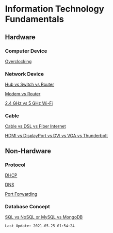 # Information Technology Fundamentals

## Hardware

### Computer Device

[Overclocking](https://www.youtube.com/watch?v=htbMwzS6RbM)

### Network Device

[Hub vs Switch vs Router](https://www.youtube.com/watch?v=1z0ULvg_pW8)

[Modem vs Router](https://www.youtube.com/watch?v=Mad4kQ5835Y)

[2.4 GHz vs 5 GHz Wi-Fi](https://www.youtube.com/watch?v=J_bf_KE5llQ)

### Cable

[Cable vs DSL vs Fiber Internet](https://www.youtube.com/watch?v=qQYiwmamq38)

[HDMI vs DisplayPort vs DVI vs VGA vs Thunderbolt](https://www.youtube.com/watch?v=iFO3EiQbNJ8)

## Non-Hardware

### Protocol

[DHCP](https://www.youtube.com/watch?v=e6-TaH5bkjo)

[DNS](https://www.youtube.com/watch?v=mpQZVYPuDGU)

[Port Forwarding](https://www.youtube.com/watch?v=2G1ueMDgwxw)

### Database Concept

[SQL vs NoSQL or MySQL vs MongoDB](https://www.youtube.com/watch?v=ZS_kXvOeQ5Y)

`
Last Update: 2021-05-25 01:54:24
`
